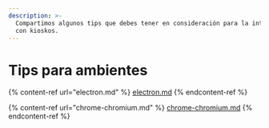 ```yaml
---
description: >-
  Compartimos algunos tips que debes tener en consideración para la integración
  con kioskos.
---
```


# Tips para ambientes

{% content-ref url="electron.md" %}
[electron.md](electron.md)
{% endcontent-ref %}

{% content-ref url="chrome-chromium.md" %}
[chrome-chromium.md](chrome-chromium.md)
{% endcontent-ref %}
